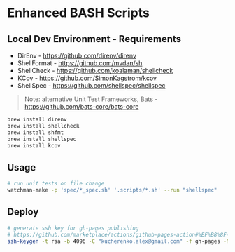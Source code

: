 # Enhanced BASH Scripts

## Local Dev Environment - Requirements

- DirEnv - https://github.com/direnv/direnv
- ShellFormat - https://github.com/mvdan/sh
- ShellCheck - https://github.com/koalaman/shellcheck
- KCov - https://github.com/SimonKagstrom/kcov
- ShellSpec - https://github.com/shellspec/shellspec

> Note: alternative Unit Test Frameworks, Bats - https://github.com/bats-core/bats-core

```bash
brew install direnv
brew install shellcheck
brew install shfmt
brew install shellspec
brew install kcov
```

## Usage

```bash
# run unit tests on file change
watchman-make -p 'spec/*_spec.sh' '.scripts/*.sh' --run "shellspec"
```

## Deploy

```bash
# generate ssh key for gh-pages publishing
# https://github.com/marketplace/actions/github-pages-action#%EF%B8%8F-create-ssh-deploy-key
ssh-keygen -t rsa -b 4096 -C "kucherenko.alex@gmail.com" -f gh-pages -N ""
```
